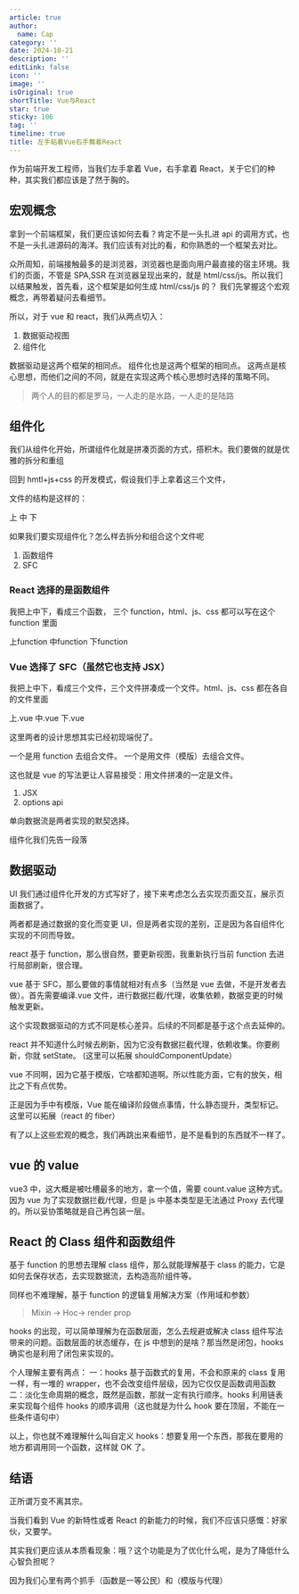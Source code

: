 ```yaml
---
article: true
author:
  name: Cap
category: ''
date: 2024-10-21
description: ''
editLink: false
icon: ''
image: ''
isOriginal: true
shortTitle: Vue与React
star: true
sticky: 106
tag: ''
timeline: true
title: 左手粘着Vue右手舞着React
---
```




作为前端开发工程师，当我们左手拿着 Vue，右手拿着 React，关于它们的种种，其实我们都应该是了然于胸的。

## 宏观概念

拿到一个前端框架，我们更应该如何去看？肯定不是一头扎进 api 的调用方式，也不是一头扎进源码的海洋。我们应该有对比的看，和你熟悉的一个框架去对比。

众所周知，前端接触最多的是浏览器，浏览器也是面向用户最直接的宿主环境。我们的页面，不管是 SPA,SSR
在浏览器呈现出来的，就是 html/css/js。所以我们以结果触发，首先看，这个框架是如何生成 html/css/js 的？
我们先掌握这个宏观概念，再带着疑问去看细节。

所以，对于 vue 和 react，我们从两点切入：

1. 数据驱动视图
2. 组件化

数据驱动是这两个框架的相同点。
组件化也是这两个框架的相同点。
这两点是核心思想，而他们之间的不同，就是在实现这两个核心思想时选择的策略不同。

> 两个人的目的都是罗马，一人走的是水路，一人走的是陆路

## 组件化

我们从组件化开始，所谓组件化就是拼凑页面的方式，搭积木。我们要做的就是优雅的拆分和重组

回到 hmtl+js+css 的开发模式，假设我们手上拿着这三个文件，

文件的结构是这样的：

上
中
下

如果我们要实现组件化？怎么样去拆分和组合这个文件呢

1. 函数组件
2. SFC

### React 选择的是函数组件

我把上中下，看成三个函数， 三个 function，html、js、css 都可以写在这个 function 里面

上function
中function
下function

### Vue 选择了 SFC（虽然它也支持 JSX）

我把上中下，看成三个文件，三个文件拼凑成一个文件。html、js、css 都在各自的文件里面

上.vue
中.vue
下.vue

这里两者的设计思想其实已经初现端倪了。

一个是用 function 去组合文件。
一个是用文件（模版）去组合文件。

这也就是 vue 的写法更让人容易接受：用文件拼凑的一定是文件。

1. JSX
2. options api

单向数据流是两者实现的默契选择。

组件化我们先告一段落

## 数据驱动

UI 我们通过组件化开发的方式写好了，接下来考虑怎么去实现页面交互，展示页面数据了。

两者都是通过数据的变化而变更 UI，但是两者实现的差别，正是因为各自组件化实现的不同而导致。

react 基于 function，那么很自然，要更新视图，我重新执行当前 function 去进行局部刷新，很合理。

vue 基于 SFC，那么要做的事情就相对有点多（当然是 vue 去做，不是开发者去做）。首先需要编译.vue 文件，进行数据拦截/代理，收集依赖，数据变更的时候触发更新。

这个实现数据驱动的方式不同是核心差异。后续的不同都是基于这个点去延伸的。

react 并不知道什么时候去刷新，因为它没有数据拦截代理，依赖收集。你要刷新，你就 setState。
(这里可以拓展 shouldComponentUpdate）

vue 不同啊，因为它基于模版，它啥都知道啊。所以性能方面，它有的放矢，相比之下有点优势。

正是因为手中有模版，Vue 能在编译阶段做点事情，什么静态提升，类型标记。
这里可以拓展（react 的 fiber）

有了以上这些宏观的概念，我们再跳出来看细节，是不是看到的东西就不一样了。

## vue 的 value

vue3 中，这大概是被吐槽最多的地方，拿一个值，需要 count.value 这种方式。
因为 vue 为了实现数据拦截/代理，但是 js 中基本类型是无法通过 Proxy 去代理的。所以妥协策略就是自己再包装一层。

## React 的 Class 组件和函数组件

基于 function 的思想去理解 class 组件，那么就能理解基于 class 的能力，它是如何去保存状态，去实现数据流，去构造高阶组件等。

同样也不难理解，基于 function 的逻辑复用解决方案（作用域和参数）

> Mixin -> Hoc-> render prop

hooks 的出现，可以简单理解为在函数层面，怎么去规避或解决 class 组件写法带来的问题。函数层面的状态缓存，在 js 中想到的是啥？那当然是闭包，hooks 确实也是利用了闭包来实现的。

个人理解主要有两点：
一：hooks 基于函数式的复用，不会和原来的 class 复用一样，有一堆的 wrapper，也不会改变组件层级，因为它仅仅是函数调用函数
二：淡化生命周期的概念，既然是函数，那就一定有执行顺序。hooks 利用链表来实现每个组件 hooks 的顺序调用（这也就是为什么 hook 要在顶层，不能在一些条件语句中）

以上，你也就不难理解什么叫自定义 hooks：想要复用一个东西，那我在要用的地方都调用同一个函数，这样就 OK 了。

## 结语

正所谓万变不离其宗。

当我们看到 Vue 的新特性或者 React 的新能力的时候，我们不应该只感慨：好家伙，又要学。

其实我们更应该从本质看现象：哦？这个功能是为了优化什么呢，是为了降低什么心智负担呢？

因为我们心里有两个抓手（函数是一等公民）和（模版与代理）